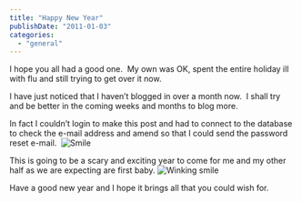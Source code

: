 ```yaml
---
title: "Happy New Year"
publishDate: "2011-01-03"
categories: 
  - "general"
---
```


I hope you all had a good one.  My own was OK, spent the entire holiday ill with flu and still trying to get over it now.

I have just noticed that I haven’t blogged in over a month now.  I shall try and be better in the coming weeks and months to blog more.

In fact I couldn’t login to make this post and had to connect to the database to check the e-mail address and amend so that I could send the password reset e-mail.  ![Smile](http://ramberlinggeek.co.uk/wp-content/uploads/2011/01/wlEmoticon-smile.png)

This is going to be a scary and exciting year to come for me and my other half as we are expecting are first baby. ![Winking smile](http://ramberlinggeek.co.uk/wp-content/uploads/2011/01/wlEmoticon-winkingsmile.png)

Have a good new year and I hope it brings all that you could wish for.
